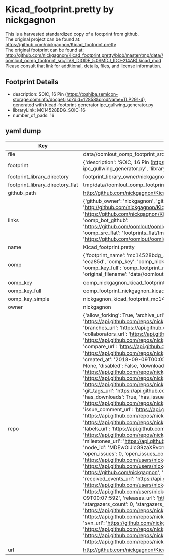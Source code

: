 # Kicad_footprint.pretty by nickgagnon  
This is a harvested standardized copy of a footprint from github.  
The original project can be found at:  
https://github.com/nickgagnon/Kicad_footprint.pretty  
The original footprint can be found at:
http://github.com/nickgagnon/Kicad_footprint.pretty/blob/master/tmp/data//oomlout_oomp_footprint_src/TVS_DIODE_5.0SMDJ_(DO-214AB).kicad_mod
Please consult that link for additional, details, files, and license information.  
## Footprint Details
* description: SOIC, 16 Pin (https://toshiba.semicon-storage.com/info/docget.jsp?did=12858&prodName=TLP291-4), generated with kicad-footprint-generator ipc_gullwing_generator.py  
* libraryLink: MC14528BDG_SOIC-16  
* number_of_pads: 16  
## yaml dump  
| Key | Value |  
| --- | --- |  
| file | data//oomlout_oomp_footprint_src/Kicad_footprint.pretty/MC14528BDG_SOIC-16.kicad_mod |  
| footprint | {'description': 'SOIC, 16 Pin (https://toshiba.semicon-storage.com/info/docget.jsp?did=12858&prodName=TLP291-4), generated with kicad-footprint-generator ipc_gullwing_generator.py', 'libraryLink': 'MC14528BDG_SOIC-16', 'number_of_pads': 16} |  
| footprint_library_directory | footprint_library_owner/nickgagnon_Kicad_footprint.pretty |  
| footprint_library_directory_flat | tmp/data//oomlout_oomp_footprint_src/footprints_flat/nickgagnon_kicad_footprint_mc14528bdg_soic_16/working |  
| github_path | http://github.com/nickgagnon/Kicad_footprint.pretty/blob/master/tmp/data//oomlout_oomp_footprint_src/MC14528BDG_SOIC-16.kicad_mod |  
| links | {'github_owner': 'nickgagnon', 'github_repo_name': 'Kicad_footprint.pretty', 'github_src': 'http://github.com/nickgagnon/Kicad_footprint.pretty/blob/master/tmp/data//oomlout_oomp_footprint_src/TVS_DIODE_5.0SMDJ_(DO-214AB).kicad_mod', 'github_src_repo': 'https://github.com/nickgagnon/Kicad_footprint.pretty', 'oomp_bot': 'tmp/data//oomlout_oomp_footprint_src/footprints/nickgagnon_kicad_footprint_mc14528bdg_soic_16/working', 'oomp_bot_github': 'https://github.com/oomlout/oomlout_oomp_footprint_bot/tree/main/tmp/data//oomlout_oomp_footprint_src/footprints/nickgagnon_kicad_footprint_mc14528bdg_soic_16/working', 'oomp_src_flat': 'footprints_flat/tmp/data//oomlout_oomp_footprint_src/footprints_flat/nickgagnon_kicad_footprint_mc14528bdg_soic_16/working', 'oomp_src_flat_github': 'https://github.com/oomlout/oomlout_oomp_footprint_src/tree/main/tmp/data//oomlout_oomp_footprint_src/footprints_flat/nickgagnon_kicad_footprint_mc14528bdg_soic_16/working'} |  
| name | Kicad_footprint.pretty |  
| oomp | {'footprint_name': 'mc14528bdg_soic_16', 'library_name': 'kicad_footprint', 'md5': 'eca85d7c1351c94995017075c2203c3b', 'md5_10': 'eca85d7c13', 'md5_5': 'eca85', 'md5_6': 'eca85d', 'oomp_key': 'oomp_nickgagnon_kicad_footprint_mc14528bdg_soic_16', 'oomp_key_extra': 'oomp_footprint_nickgagnon_kicad_footprint_mc14528bdg_soic_16', 'oomp_key_full': 'oomp_footprint_nickgagnon_kicad_footprint_mc14528bdg_soic_16_eca85d', 'oomp_key_simple': 'nickgagnon_kicad_footprint_mc14528bdg_soic_16', 'original_filename': 'data//oomlout_oomp_footprint_src/Kicad_footprint.pretty/MC14528BDG_SOIC-16.kicad_mod', 'owner_name': 'nickgagnon'} |  
| oomp_key | oomp_nickgagnon_kicad_footprint_mc14528bdg_soic_16 |  
| oomp_key_full | oomp_footprint_nickgagnon_kicad_footprint_mc14528bdg_soic_16 |  
| oomp_key_simple | nickgagnon_kicad_footprint_mc14528bdg_soic_16 |  
| owner | nickgagnon |  
| repo | {'allow_forking': True, 'archive_url': 'https://api.github.com/repos/nickgagnon/Kicad_footprint.pretty/{archive_format}{/ref}', 'archived': False, 'assignees_url': 'https://api.github.com/repos/nickgagnon/Kicad_footprint.pretty/assignees{/user}', 'blobs_url': 'https://api.github.com/repos/nickgagnon/Kicad_footprint.pretty/git/blobs{/sha}', 'branches_url': 'https://api.github.com/repos/nickgagnon/Kicad_footprint.pretty/branches{/branch}', 'clone_url': 'https://github.com/nickgagnon/Kicad_footprint.pretty.git', 'collaborators_url': 'https://api.github.com/repos/nickgagnon/Kicad_footprint.pretty/collaborators{/collaborator}', 'comments_url': 'https://api.github.com/repos/nickgagnon/Kicad_footprint.pretty/comments{/number}', 'commits_url': 'https://api.github.com/repos/nickgagnon/Kicad_footprint.pretty/commits{/sha}', 'compare_url': 'https://api.github.com/repos/nickgagnon/Kicad_footprint.pretty/compare/{base}...{head}', 'contents_url': 'https://api.github.com/repos/nickgagnon/Kicad_footprint.pretty/contents/{+path}', 'contributors_url': 'https://api.github.com/repos/nickgagnon/Kicad_footprint.pretty/contributors', 'created_at': '2018-09-09T00:05:46Z', 'default_branch': 'master', 'deployments_url': 'https://api.github.com/repos/nickgagnon/Kicad_footprint.pretty/deployments', 'description': None, 'disabled': False, 'downloads_url': 'https://api.github.com/repos/nickgagnon/Kicad_footprint.pretty/downloads', 'events_url': 'https://api.github.com/repos/nickgagnon/Kicad_footprint.pretty/events', 'fork': False, 'forks': 0, 'forks_count': 0, 'forks_url': 'https://api.github.com/repos/nickgagnon/Kicad_footprint.pretty/forks', 'full_name': 'nickgagnon/Kicad_footprint.pretty', 'git_commits_url': 'https://api.github.com/repos/nickgagnon/Kicad_footprint.pretty/git/commits{/sha}', 'git_refs_url': 'https://api.github.com/repos/nickgagnon/Kicad_footprint.pretty/git/refs{/sha}', 'git_tags_url': 'https://api.github.com/repos/nickgagnon/Kicad_footprint.pretty/git/tags{/sha}', 'git_url': 'git://github.com/nickgagnon/Kicad_footprint.pretty.git', 'has_discussions': False, 'has_downloads': True, 'has_issues': True, 'has_pages': False, 'has_projects': True, 'has_wiki': True, 'homepage': None, 'hooks_url': 'https://api.github.com/repos/nickgagnon/Kicad_footprint.pretty/hooks', 'html_url': 'https://github.com/nickgagnon/Kicad_footprint.pretty', 'id': 147979118, 'is_template': False, 'issue_comment_url': 'https://api.github.com/repos/nickgagnon/Kicad_footprint.pretty/issues/comments{/number}', 'issue_events_url': 'https://api.github.com/repos/nickgagnon/Kicad_footprint.pretty/issues/events{/number}', 'issues_url': 'https://api.github.com/repos/nickgagnon/Kicad_footprint.pretty/issues{/number}', 'keys_url': 'https://api.github.com/repos/nickgagnon/Kicad_footprint.pretty/keys{/key_id}', 'labels_url': 'https://api.github.com/repos/nickgagnon/Kicad_footprint.pretty/labels{/name}', 'language': None, 'languages_url': 'https://api.github.com/repos/nickgagnon/Kicad_footprint.pretty/languages', 'license': None, 'merges_url': 'https://api.github.com/repos/nickgagnon/Kicad_footprint.pretty/merges', 'milestones_url': 'https://api.github.com/repos/nickgagnon/Kicad_footprint.pretty/milestones{/number}', 'mirror_url': None, 'name': 'Kicad_footprint.pretty', 'network_count': 0, 'node_id': 'MDEwOlJlcG9zaXRvcnkxNDc5NzkxMTg=', 'notifications_url': 'https://api.github.com/repos/nickgagnon/Kicad_footprint.pretty/notifications{?since,all,participating}', 'open_issues': 0, 'open_issues_count': 0, 'owner': {'avatar_url': 'https://avatars.githubusercontent.com/u/32691913?v=4', 'events_url': 'https://api.github.com/users/nickgagnon/events{/privacy}', 'followers_url': 'https://api.github.com/users/nickgagnon/followers', 'following_url': 'https://api.github.com/users/nickgagnon/following{/other_user}', 'gists_url': 'https://api.github.com/users/nickgagnon/gists{/gist_id}', 'gravatar_id': '', 'html_url': 'https://github.com/nickgagnon', 'id': 32691913, 'login': 'nickgagnon', 'node_id': 'MDQ6VXNlcjMyNjkxOTEz', 'organizations_url': 'https://api.github.com/users/nickgagnon/orgs', 'received_events_url': 'https://api.github.com/users/nickgagnon/received_events', 'repos_url': 'https://api.github.com/users/nickgagnon/repos', 'site_admin': False, 'starred_url': 'https://api.github.com/users/nickgagnon/starred{/owner}{/repo}', 'subscriptions_url': 'https://api.github.com/users/nickgagnon/subscriptions', 'type': 'User', 'url': 'https://api.github.com/users/nickgagnon'}, 'private': False, 'pulls_url': 'https://api.github.com/repos/nickgagnon/Kicad_footprint.pretty/pulls{/number}', 'pushed_at': '2018-09-09T00:07:59Z', 'releases_url': 'https://api.github.com/repos/nickgagnon/Kicad_footprint.pretty/releases{/id}', 'size': 5, 'ssh_url': 'git@github.com:nickgagnon/Kicad_footprint.pretty.git', 'stargazers_count': 0, 'stargazers_url': 'https://api.github.com/repos/nickgagnon/Kicad_footprint.pretty/stargazers', 'statuses_url': 'https://api.github.com/repos/nickgagnon/Kicad_footprint.pretty/statuses/{sha}', 'subscribers_count': 0, 'subscribers_url': 'https://api.github.com/repos/nickgagnon/Kicad_footprint.pretty/subscribers', 'subscription_url': 'https://api.github.com/repos/nickgagnon/Kicad_footprint.pretty/subscription', 'svn_url': 'https://github.com/nickgagnon/Kicad_footprint.pretty', 'tags_url': 'https://api.github.com/repos/nickgagnon/Kicad_footprint.pretty/tags', 'teams_url': 'https://api.github.com/repos/nickgagnon/Kicad_footprint.pretty/teams', 'temp_clone_token': None, 'topics': [], 'trees_url': 'https://api.github.com/repos/nickgagnon/Kicad_footprint.pretty/git/trees{/sha}', 'updated_at': '2018-09-09T00:08:00Z', 'url': 'https://api.github.com/repos/nickgagnon/Kicad_footprint.pretty', 'visibility': 'public', 'watchers': 0, 'watchers_count': 0, 'web_commit_signoff_required': False} |  
| url | http://github.com/nickgagnon/Kicad_footprint.pretty |  

